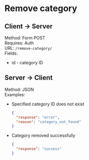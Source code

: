 # Remove category

## Client -> Server
Method: Form POST  
Requires: Auth  
URL: `/remove-category/`  
Fields:  
* id - category ID

## Server -> Client
Method: JSON  
Examples:  
* Specified category ID does not exist

  ```json
  {
    "response": "error",
    "reason": "category_not_found"
  }
  ```

* Category removed successfully

  ```json
  {
    "response": "success"
  }
  ```

